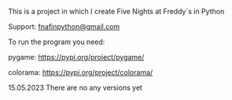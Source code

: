 This is a project in which I create Five Nights at Freddy`s in Python

Support:
fnafinpython@gmail.com

To run the program you need:

pygame: https://pypi.org/project/pygame/

colorama: https://pypi.org/project/colorama/

15.05.2023
There are no any versions yet
